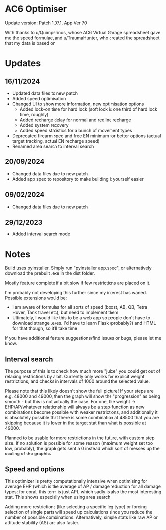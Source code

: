 # AC6 Optimiser
Update version: Patch 1.07.1, App Ver 70

With thanks to u/Quimperinos, whose AC6 Virtual Garage spreadsheet gave me the speed formulae, and u/TraumaHunter, who created the spreadsheet that my data is based on

# Updates
## 16/11/2024
- Updated data files to new patch
- Added speed optimisation
- Changed UI to show more information, new optimisation options
  - Added lock-on time for hard lock (soft lock is one third of hard lock time, roughly)
  - Added recharge delay for normal and redline recharge
  - Added system recovery
  - Added speed statistics for a bunch of movement types
- Deprecated firearm spec and free EN minimum for better options (actual target tracking, actual EN recharge speed)
- Renamed area search to interval search

## 20/09/2024
- Changed data files due to new patch
- Added app spec to repository to make building it yourself easier

## 09/02/2024
- Changed data files due to new patch

## 29/12/2023
- Added interval search mode

# Notes
Build uses pyinstaller. Simply run "pyinstaller app.spec", or alternatively download the prebuilt .exe in the dist folder.

Mostly feature complete if a bit slow if few restrictions are placed on it. 

I'm probably not developing this further since my interest has waned. Possible extensions would be:
- I am aware of formulas for all sorts of speed (boost, AB, QB, Tetra Hover, Tank travel etc), but need to implement them
- Ultimately, I would like this to be a web app so people don't have to download strange .exes. I'd have to learn Flask (probably?) and HTML for that though, so it'll take time

If you have additional feature suggestions/find issues or bugs, please let me know.

## Interval search
The purpose of this is to check how much more "juice" you could get out of relaxing restrictions by a bit.
Currently only works for explicit weight restrictions, and checks in intervals of 1000 around the selected value.

Please note that this likely doesn't show the full picture! If your steps are e.g. 48000 and 49000, then the graph will show the "progression" as being smooth - but this is not actually the case. For one, the weight -> EHP/AP/whatever relationship will always be a step-function as new combinations become possible with weaker restrictions, and additionally it is absolutely possible that there is some combination at 48500 that you are skipping because it is lower in the target stat than what is possible at 49000.

Planned to be usable for more restrictions in the future, with custom step size.
If no solution is possible for some reason (maximum weight set too low, probably), the graph gets sent a 0 instead which sort of messes up the scaling of the graphic.

## Speed and options
This optimizer is pretty computationally intensive when optimising for average EHP (which is the average of AP / damage reduction for all damage types; for coral, this term is just AP), which sadly is also the most interesting stat.
This shows especially when using area search. 

Adding more restrictions (like selecting a specific leg type) or forcing selection of single parts will speed up calculations since you reduce the number of possible combinations. Alternatively, simple stats like raw AP or attitude stability (AS) are also faster.